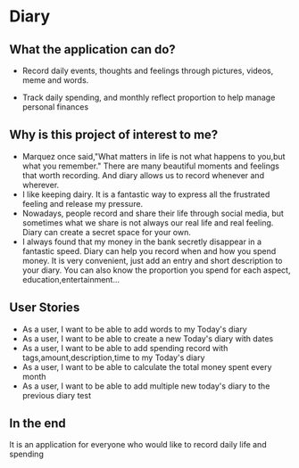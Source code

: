 # Diary

## What the application can do?


- Record daily events, thoughts and feelings through pictures, videos, meme and words. 

- Track daily spending, and monthly reflect proportion to help manage personal finances




## Why is this project of interest to me?


- Marquez once said,"What matters in life is not what happens to you,but what you remember." There are many beautiful moments and feelings that worth recording. And diary allows us to record whenever and wherever. 
- I like keeping dairy. It is a fantastic way to express all the frustrated feeling and release my pressure.
- Nowadays, people record and share their life through social media, but sometimes what we share is not always our real life and real feeling. Diary can create a secret space for your own.
- I always found that my money in the bank secretly disappear in a fantastic speed. Diary can help you record when and how you spend money. It is very convenient, just add an entry and short description to your diary. You can also know the proportion you spend for each aspect, education,entertainment...

## User Stories
- As a user, I want to be able to add words to my Today's diary
- As a user, I want to be able to create a new Today's diary with dates
- As a user, I want to be able to add spending record with tags,amount,description,time to my Today's diary
- As a user, I want to be able to calculate the total money spent every month
- As a user, I want to be able to add multiple new today's diary to the previous diary test




## In the end
It is an application for everyone who would like to record daily life and spending 

